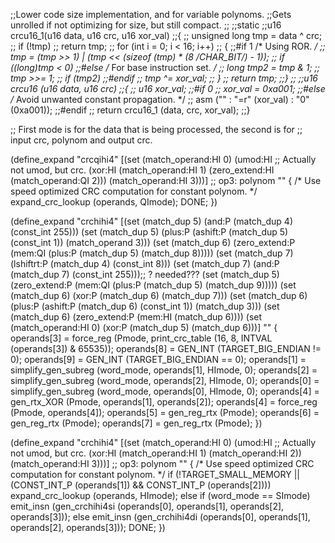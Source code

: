 ;;Lower code size implementation, and for variable polynoms.
;;Gets unrolled if not optimizing for size, but still compact.
;;
;;static
;;u16 crcu16_1(u16 data, u16 crc, u16 xor_val)
;;{
;;  unsigned long tmp = data ^ crc;
;;  if (!tmp)
;;    return tmp;
;;  for (int i = 0; i < 16; i++)
;;    {
;;#if 1 /* Using ROR.  */
;;      tmp = (tmp >> 1) | (tmp << (sizeof (tmp) * (8 /*CHAR_BIT*/) - 1));
;;      if ((long)tmp < 0)
;;#else /* For base instruction set.  */
;;      long tmp2 = tmp & 1;
;;      tmp >>= 1;
;;      if (tmp2)
;;#endif
;;        tmp ^= xor_val;
;;    }
;;  return tmp;
;;}
;;
;;u16 crcu16 (u16 data, u16 crc)
;;{
;;  u16 xor_val;
;;#if 0
;;  xor_val = 0xa001;
;;#else /* Avoid unwanted constant propagation.  */
;;  asm ("" : "=r" (xor_val) : "0" (0xa001));
;;#endif
;;  return crcu16_1 (data, crc, xor_val);
;;}

;; First mode is for the data that is being processed, the second is for
;; input crc, polynom and output crc.

(define_expand "crcqihi4"
  [(set (match_operand:HI 0)
	(umod:HI ;; Actually not umod, but crc.
	  (xor:HI (match_operand:HI 1) (zero_extend:HI (match_operand:QI 2)))
		  (match_operand:HI 3)))] ;; op3: polynom
  ""
{
  /* Use speed optimized CRC computation for constant polynom.  */
  expand_crc_lookup (operands, QImode);
  DONE;
})

(define_expand "crchihi4<mode>"
  [(set (match_dup 5) (and:P (match_dup 4) (const_int 255)))
   (set (match_dup 5)
	(plus:P (ashift:P (match_dup 5) (const_int 1)) (match_operand 3)))
   (set (match_dup 6)
	(zero_extend:P (mem:QI (plus:P (match_dup 5) (match_dup 8)))))
   (set (match_dup 7) (lshiftrt:P (match_dup 4) (const_int 8)))
   (set (match_dup 7) (and:P (match_dup 7) (const_int 255)));; ? needed???
   (set (match_dup 5)
	(zero_extend:P (mem:QI (plus:P (match_dup 5) (match_dup 9)))))
   (set (match_dup 6) (xor:P (match_dup 6) (match_dup 7)))
   (set (match_dup 6)
	(plus:P (ashift:P (match_dup 6) (const_int 1)) (match_dup 3)))
   (set (match_dup 6) (zero_extend:P (mem:HI (match_dup 6))))
   (set (match_operand:HI 0) (xor:P (match_dup 5) (match_dup 6)))]
  ""
{
  operands[3]
    = force_reg (Pmode, print_crc_table (16, 8, INTVAL (operands[3]) & 65535));
  operands[8] = GEN_INT (TARGET_BIG_ENDIAN != 0);
  operands[9] = GEN_INT (TARGET_BIG_ENDIAN == 0);
  operands[1] = simplify_gen_subreg (word_mode, operands[1], HImode, 0);
  operands[2] = simplify_gen_subreg (word_mode, operands[2], HImode, 0);
  operands[0] = simplify_gen_subreg (word_mode, operands[0], HImode, 0);
  operands[4] = gen_rtx_XOR (Pmode, operands[1], operands[2]);
  operands[4] = force_reg (Pmode, operands[4]);
  operands[5] = gen_reg_rtx (Pmode);
  operands[6] = gen_reg_rtx (Pmode);
  operands[7] = gen_reg_rtx (Pmode);
})

(define_expand "crchihi4"
  [(set (match_operand:HI 0)
	(umod:HI ;; Actually not umod, but crc.
	  (xor:HI (match_operand:HI 1) (match_operand:HI 2))
		  (match_operand:HI 3)))] ;; op3: polynom
  ""
{
  /* Use speed optimized CRC computation for constant polynom.  */
  if (!TARGET_SMALL_MEMORY
      || (CONST_INT_P (operands[1]) && CONST_INT_P (operands[2])))
    expand_crc_lookup (operands, HImode);
  else if (word_mode == SImode)
    emit_insn (gen_crchihi4si (operands[0],
			       operands[1], operands[2], operands[3]));
  else
    emit_insn (gen_crchihi4di (operands[0],
			       operands[1], operands[2], operands[3]));
  DONE;
})
